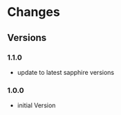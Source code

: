 # Changes #

## Versions

### 1.1.0

* update to latest sapphire versions

### 1.0.0

* initial Version